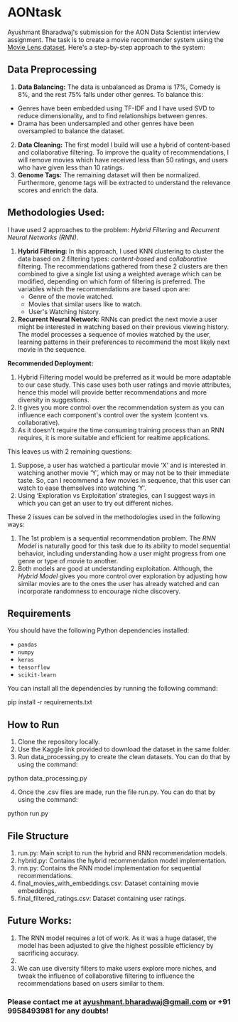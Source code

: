# AONtask
Ayushmant Bharadwaj's submission for the AON Data Scientist interview assignment. The task is to create a movie recommender system using the [Movie Lens dataset](https://www.kaggle.com/datasets/grouplens/movielens-20m-dataset?resource=download). Here's a step-by-step approach to the system:

## Data Preprocessing

1. **Data Balancing:** The data is unbalanced as Drama is 17%, Comedy is 8%, and the rest 75% falls under other genres. To balance this:
+ Genres have been embedded using TF-IDF and I have used SVD to reduce dimensionality, and to find relationships between genres.
+ Drama has been undersampled and other genres have been oversampled to balance the dataset.
2. **Data Cleaning:** The first model I build will use a hybrid of content-based and collaborative filtering. To improve the quality of recommendations, I will remove movies which have received less than 50 ratings, and users who have given less than 10 ratings.
3. **Genome Tags:** The remaining dataset will then be normalized. Furthermore, genome tags will be extracted to understand the relevance scores and enrich the data.

## Methodologies Used:

I have used 2 approaches to the problem: _Hybrid Filtering_ and _Recurrent Neural Networks (RNN)_.
1. **Hybrid Filtering:** In this approach, I used KNN clustering to cluster the data based on 2 filtering types: _content-based_ and _collaborative_ filtering. The recommendations gathered from these 2 clusters are then combined to give a single list using a weighted average which can be modified, depending on which form of filtering is preferred. The variables which the recommendations are based upon are:
    + Genre of the movie watched.
    + Movies that similar users like to watch.
    + User's Watching history.
2. **Recurrent Neural Network:** RNNs can predict the next movie a user might be interested in watching based on their previous viewing history. The model processes a sequence of movies watched by the user, learning patterns in their preferences to recommend the most likely next movie in the sequence.

**Recommended Deployment:** 
1. Hybrid Filtering model would be preferred as it would be more adaptable to our case study. This case uses both user ratings and movie attributes, hence this model will provide better recommendations and more diversity in suggestions.
2. It gives you more control over the recommendation system as you can influence each component's control over the system (content vs. collaborative).
3. As it doesn't require the time consuming training process than an RNN requires, it is more suitable and efficient for realtime applications.

This leaves us with 2 remaining questions:
1. Suppose, a user has watched a particular movie ‘X’ and is interested in watching another movie ‘Y’, which may or may not be to their immediate taste. So, can I recommend a few movies in sequence, that this user can watch to ease themselves into watching ‘Y'.
2. Using ‘Exploration vs Exploitation’ strategies, can I suggest ways in which you can get an user to try out different niches.

These 2 issues can be solved in the methodologies used in the following ways:
1. The 1st problem is a sequential recommendation problem. The _RNN Model_ is naturally good for this task due to its ability to model sequential behavior, including understanding how a user might progress from one genre or type of movie to another.
2. Both models are good at understanding exploitation. Although, the _Hybrid Model_ gives you more control over exploration by adjusting how similar movies are to the ones the user has already watched and can incorporate randomness to encourage niche discovery.


## Requirements

You should have the following Python dependencies installed:

- `pandas`
- `numpy`
- `keras`
- `tensorflow`
- `scikit-learn`

You can install all the dependencies by running the following command:

pip install -r requirements.txt

## How to Run

1. Clone the repository locally.
2. Use the Kaggle link provided to download the dataset in the same folder.
3. Run data_processing.py to create the clean datasets. You can do that by using the command:

python data_processing.py

4. Once the .csv files are made, run the file run.py. You can do that by using the command:

python run.py

## File Structure
1. run.py: Main script to run the hybrid and RNN recommendation models.
2. hybrid.py: Contains the hybrid recommendation model implementation.
3. rnn.py: Contains the RNN model implementation for sequential recommendations.
4. final_movies_with_embeddings.csv: Dataset containing movie embeddings.
5. final_filtered_ratings.csv: Dataset containing user ratings. 

## Future Works:

1. The RNN model requires a lot of work. As it was a huge dataset, the model has been adjusted to give the highest possible efficiency by sacrificing accuracy.
2. 
3. We can use diversity filters to make users explore more niches, and tweak the influence of collaborative filtering to influence the recommendations based on users similar to them.

### Please contact me at ayushmant.bharadwaj@gmail.com or +91 9958493981 for any doubts! 

